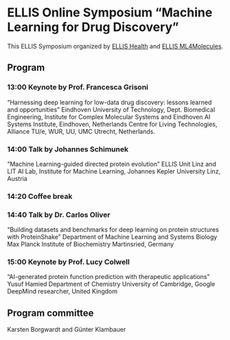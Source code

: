 # ELLIS Online Symposium “Machine Learning for Drug Discovery”

This ELLIS Symposium organized by [ELLIS Health](https://ellis.eu/programs/ellis-health) and [ELLIS ML4Molecules](https://ellis.eu/programs/machine-learning-for-molecule-discovery).

## Program

### 13:00 Keynote by Prof. Francesca Grisoni
“Harnessing deep learning for low-data drug discovery: lessons learned and opportunities” 
Eindhoven University of Technology, Dept. Biomedical Engineering,
Institute for Complex Molecular Systems and Eindhoven AI Systems Institute, Eindhoven, Netherlands
Centre for Living Technologies, Alliance TU/e, WUR, UU, UMC Utrecht, Netherlands.
				
### 14:00 Talk by Johannes Schimunek
“Machine Learning-guided directed protein evolution”
ELLIS Unit Linz and LIT AI Lab, Institute for Machine Learning,
Johannes Kepler University Linz, Austria

### 14:20 Coffee break

### 14:40 Talk by Dr. Carlos Oliver
 “Building datasets and benchmarks for deep learning on protein structures with ProteinShake”
	Department of Machine Learning and Systems Biology	
	Max Planck Institute of Biochemistry Martinsried, Germany

### 15:00 Keynote by Prof. Lucy Colwell
“AI-generated protein function prediction with therapeutic applications”
	Yusuf Hamied Department of Chemistry
	University of Cambridge, Google DeepMind researcher, United Kingdom

## Program committee
Karsten Borgwardt and Günter Klambauer


